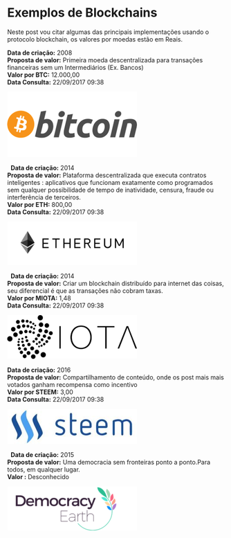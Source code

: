 # Exemplos de Blockchains

Neste post vou citar algumas das principais implementações usando o protocolo blockchain, os valores por moedas estão em Reais.

**Data de criação:** 2008  
**Proposta de valor:** Primeira moeda descentralizada para transações financeiras sem um Intermediários (Ex. Bancos)  
**Valor por BTC:** 12.000,00  
**Data Consulta:** 22/09/2017 09:38

![Bitcoin!](/src/bitcoin.png)



 
**Data de criação:** 2014  
**Proposta de valor:** Plataforma descentralizada que executa contratos inteligentes : aplicativos que funcionam exatamente como programados sem qualquer possibilidade de tempo de inatividade, censura, fraude ou interferência de terceiros.  
**Valor por ETH:** 800,00  
**Data Consulta:** 22/09/2017 09:38

![Ethereum!](/src/ethereum.png)




 
**Data de criação:** 2014  
**Proposta de valor:** Criar um blockchain distribuído para internet das coisas, seu diferencial é que as transações não cobram taxas.  
**Valor por MIOTA:** 1,48  
**Data Consulta:** 22/09/2017 09:38

![Iota!](/src/iota.png)





**Data de criação:** 2016  
**Proposta de valor:** Compartilhamento de conteúdo, onde os post mais mais votados ganham recompensa como incentivo  
**Valor por STEEM:** 3,00  
**Data Consulta:** 22/09/2017 09:38

![Steem!](/src/steem.jpg)




 
**Data de criação:** 2015  
**Proposta de valor:** Uma democracia sem fronteiras ponto a ponto.Para todos, em qualquer lugar.  
**Valor :** Desconhecido

![Democracy Earth!](/src/democracy.png)

